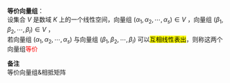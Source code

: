 **等价向量组**：    
设集合 $V$ 是数域 $K$ 上的一个线性空间，向量组 $(\alpha_1,\alpha_2,\cdots,\alpha_s)\in V$ ，向量组 $(\beta_1,\beta_2,\cdots,\beta_l)\in V$ ，    
若向量组 $(\alpha_1,\alpha_2,\cdots,\alpha_s)$ 与向量组 $(\beta_1,\beta_2,\cdots,\beta_l)$ 可以<mark>互相线性表出</mark>，则称这两个向量组<font color=red>等价</font>    
    
**备注**    
等价向量组&相抵矩阵    
